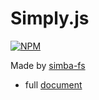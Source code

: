 Simply.js  
======

[![NPM](https://nodei.co/npm/simply.js.png)](https://nodei.co/npm/simply.js/)

Made by [simba-fs](https://github.com/simba-fs)
* full [document](https://github.com/simba-fs/simply.js-wiki)
 
